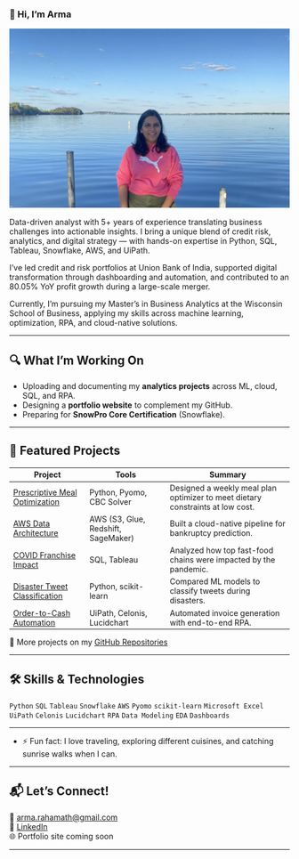 
### 👋 Hi, I’m Arma

![Arma Shaik](./Arma_photo.jpg)

Data-driven analyst with 5+ years of experience translating business challenges into actionable insights. I bring a unique blend of credit risk, analytics, and digital strategy — with hands-on expertise in Python, SQL, Tableau, Snowflake, AWS, and UiPath.

I’ve led credit and risk portfolios at Union Bank of India, supported digital transformation through dashboarding and automation, and contributed to an 80.05% YoY profit growth during a large-scale merger.

Currently, I’m pursuing my Master’s in Business Analytics at the Wisconsin School of Business, applying my skills across machine learning, optimization, RPA, and cloud-native solutions.

---

## 🔍 What I’m Working On
- Uploading and documenting my **analytics projects** across ML, cloud, SQL, and RPA.
- Designing a **portfolio website** to complement my GitHub.
- Preparing for **SnowPro Core Certification** (Snowflake).

---

## 📂 Featured Projects

| Project | Tools | Summary |
|--------|-------|---------|
| [Prescriptive Meal Optimization](https://github.com/ArmaShaik/prescriptive-modeling-optimization) | Python, Pyomo, CBC Solver | Designed a weekly meal plan optimizer to meet dietary constraints at low cost. |
| [AWS Data Architecture](https://github.com/ArmaShaik/cloud-technology-aws-data-pipeline) | AWS (S3, Glue, Redshift, SageMaker) | Built a cloud-native pipeline for bankruptcy prediction. |
| [COVID Franchise Impact](https://github.com/ArmaShaik/covid-analysis-sql-tableau) | SQL, Tableau | Analyzed how top fast-food chains were impacted by the pandemic. |
| [Disaster Tweet Classification](https://github.com/ArmaShaik/disaster-tweet-classification-Machine-Learning) | Python, scikit-learn | Compared ML models to classify tweets during disasters. |
| [Order-to-Cash Automation](https://github.com/ArmaShaik/order-to-cash-rpa-uipath-celonis) | UiPath, Celonis, Lucidchart | Automated invoice generation with end-to-end RPA. |

🔗 More projects on my [GitHub Repositories](https://github.com/ArmaShaik?tab=repositories)

---

## 🛠️ Skills & Technologies

`Python` `SQL` `Tableau` `Snowflake` `AWS` `Pyomo` `scikit-learn` `Microsoft Excel`
`UiPath` `Celonis` `Lucidchart` `RPA` `Data Modeling` `EDA` `Dashboards`

---

- ⚡ Fun fact: I love traveling, exploring different cuisines, and catching sunrise walks when I can.

---

## 📬 Let’s Connect!

📧 [arma.rahamath@gmail.com](mailto:arma.rahamath@gmail.com)  
🔗 [LinkedIn](https://www.linkedin.com/in/armashaik/)  
🌐 Portfolio site coming soon

---

